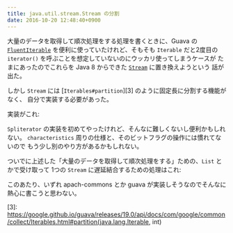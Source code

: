 ```yaml
---
title: java.util.stream.Stream の分割
date: 2016-10-20 12:48:40+0900
---
```


大量のデータを取得して順次処理をする処理を書くときに、Guava の
[`FluentIterable`][1] を便利に使っていたけれど、そもそも `Iterable` だと2度目の
`iterator()` を呼ぶことを想定していないのにウッカリ使ってしまうケースが
たまにあったのでこれらを Java 8 からできた [`Stream`][2] に置き換えようという
話が出た。

しかし `Stream` には [`Iterables#partition`][3] のように固定長に分割する機能がなく、
自分で実装する必要があった。

実装がこれ:

<script src="https://gist.github.com/kui/44d3f3db9984120501e7d508711969ce.js"></script>

`Spliterator` の実装を初めてやったけれど、そんなに難しくないし便利かもしれない。
`characteristics` 周りの仕様と、そのビットフラグの操作には慣れてないので
もう少し別のやり方があるかもしれない。

ついでに上述した「大量のデータを取得して順次処理をする」ための、`List` とかで受け取って
1つの `Stream` に遅延結合するための処理はこれ:

<script src="https://gist.github.com/kui/817d76db31ceb346529502d53942a50e.js"></script>

このあたり、いずれ apach-commons とか guava が実装しそうなのでそんなに熱心に書こうと思わない。

[1]: https://google.github.io/guava/releases/19.0/api/docs/com/google/common/collect/FluentIterable.html
[2]: https://docs.oracle.com/javase/8/docs/api/java/util/stream/Stream.html
[3]: https://google.github.io/guava/releases/19.0/api/docs/com/google/common/collect/Iterables.html#partition(java.lang.Iterable, int)

